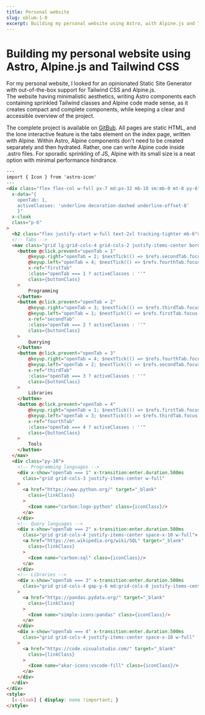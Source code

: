 ```yaml
---
title: Personal website
slug: oblum-1-0
excerpt: Building my personal website using Astro, with Alpine.js and Tailwind CSS integrations.
---
```

# Building my personal website using Astro, Alpine.js and Tailwind CSS

For my personal website, I looked for an opinionated Static Site Generator with out-of-the-box support for Tailwind CSS and Alpine.js.  
The website having minimalistic aesthetics, writing Astro components each containing sprinkled Tailwind classes and Alpine code made sense, as it creates compact and complete components, while keeping a clear and accessible overview of the project.

The complete project is available on [GitBub](https://github.com/ofirblum/personal-website).
All pages are static HTML, and the lone interactive feature is the tabs element on the index page, written with Alpine. Within Astro, Alpine components don't need to be created separately and then hydrated. Rather, one can write Alpine code inside .astro files. For sporadic sprinkling of JS, Alpine with its small size is a neat option with minimal performance hindrance.

```html
---
import { Icon } from 'astro-icon'
---
<div class="flex flex-col w-full px-7 md:px-32 mb-10 sm:mb-0 mt-8 py-6"
  x-data="{ 
    openTab: 1,
    activeClasses: 'underline decoration-dashed underline-offset-8'
    }"
  x-cloak
  class="p-6"
>
  <h2 class="flex justify-start w-full text-2xl tracking-tighter mb-6">Technologies I work with:</h2>
  <!-- Tabs -->
  <nav class="grid lg:grid-cols-4 grid-cols-2 justify-items-center border-solid border-2 border-cyan-500 dark:border-cyan-200">
    <button @click.prevent="openTab = 1"
        @keyup.right="openTab = 2; $nextTick(() => $refs.secondTab.focus())"
        @keyup.left="openTab = 4; $nextTick(() => $refs.fourthTab.focus())"
        x-ref="firstTab"
        :class="openTab === 1 ? activeClasses : ''"
        class={buttonClass}
    >
        Programming
    </button>
    <button @click.prevent="openTab = 2"
        @keyup.right="openTab = 3; $nextTick(() => $refs.thirdTab.focus())"
        @keyup.left="openTab = 1; $nextTick(() => $refs.firstTab.focus())"
        x-ref="secondTab"
        :class="openTab === 2 ? activeClasses : ''"
        class={buttonClass}
    >
        Querying
    </button>
    <button @click.prevent="openTab = 3"
        @keyup.right="openTab = 4; $nextTick(() => $refs.fourthTab.focus())"
        @keyup.left="openTab = 2; $nextTick(() => $refs.secondTab.focus())"
        x-ref="thirdTab"
        :class="openTab === 3 ? activeClasses : ''"
        class={buttonClass}
    >
        Libraries
    </button>
    <button @click.prevent="openTab = 4"
        @keyup.right="openTab = 1; $nextTick(() => $refs.firstTab.focus())"
        @keyup.left="openTab = 3; $nextTick(() => $refs.thirdTab.focus())"
        x-ref="fourthTab"
        :class="openTab === 4 ? activeClasses : ''"
        class={buttonClass}
    >
        Tools
    </button>
  </nav>
  <div class="py-10">
    <!-- Programming languages -->
    <div x-show="openTab === 1" x-transition:enter.duration.500ms
      class="grid grid-cols-3 justify-items-center w-full"
    >
      <a href="https://www.python.org/" target="_blank"
        class={linkClass}
      >
        <Icon name="carbon:logo-python" class={iconClass}/>
      </a>
    </div>
    <!-- Query languages -->
    <div x-show="openTab === 2" x-transition:enter.duration.500ms
      class="grid grid-cols-4 justify-items-center space-x-10 w-full">
      <a href="https://en.wikipedia.org/wiki/SQL" target="_blank"
        class={linkClass}
      >
        <Icon name="carbon:sql" class={iconClass}/>
      </a>
    </div>
    <!-- Libraries -->
    <div x-show="openTab === 3" x-transition:enter.duration.500ms
      class="grid grid-cols-4 gap-y-6 md:grid-cols-8 justify-items-center w-full"
    >
      <a href="https://pandas.pydata.org/" target="_blank"
        class={linkClass}
      >
        <Icon name="simple-icons:pandas" class={iconClass}/>
      </a>
    </div>
    <div x-show="openTab === 4" x-transition:enter.duration.500ms
      class="grid grid-cols-4 justify-items-center space-x-10 w-full"
    >
      <a href="https://code.visualstudio.com/" target="_blank"
        class={linkClass}
      >
        <Icon name="akar-icons:vscode-fill" class={iconClass}/>
      </a>
    </div>
  </div>
</div>
<style>
  [x-cloak] { display: none !important; }
</style>
```